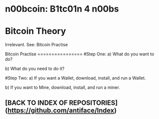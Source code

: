 n00bcoin: B1tc01n 4 n00bs
=========================
Bitcoin Theory
==============
Irrelevant. See: Bitcoin Practise
<p>
Bitcoin Practise
================
#Step One:
a) What do you want to do? <p>
b) What do you need to do it?
<p>

#Step Two:
a) If you want a Wallet, download, install, and run a Wallet. <p>
b) If you want to Mine, download, install, and run a miner.

## [BACK TO INDEX OF REPOSITORIES] (https://github.com/antiface/Index)
